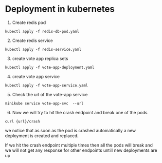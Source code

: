 # Deployment in kubernetes

1. Create redis pod 
```
kubectl apply -f redis-db-pod.yaml
```
2. Create redis service 
```
kubectl apply -f redis-service.yaml
```

3. create vote app replica sets

```
kubectl apply -f vote-app-deployment.yaml
```

4. create vote app service

```
kubectl apply -f vote-app-service.yaml
```

5. Check the url of the vote-app service 

```
minikube service vote-app-svc  --url
```
6. Now we will try to hit the crash endpoint and break one of the pods

```
curl {url}/crash
```

we notice that as soon as the pod is crashed automatically a new deployment is created and replaced.

If we hit the crash endpoint multiple times then all the pods will break and we will not get any response for other endpoints untill new deployments are up
